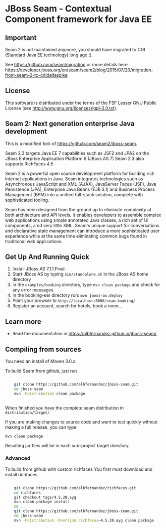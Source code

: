 # JBoss Seam - Contextual Component framework for Java EE

## Important

Seam 2 is not maintained anymore, you should have migrated to CDI (Standard Java EE technology) long ago ;). 

See https://github.com/seam/migration or more details here https://developer.jboss.org/en/seam/seam2/blog/2015/07/20/migration-from-seam-2-to-cdideltaspike


## License

This software is distributed under the terms of the FSF Lesser GNU
Public License (see http://www.gnu.org/licenses/lgpl-3.0.txt). 

## Seam 2: Next generation enterprise Java development

This is a modified fork of https://github.com/seam2/jboss-seam.

Seam 2.3 targets Java EE 7 capabilities such as JSF2 and JPA2 on the JBoss Enterprise Application Platform 6 (JBoss AS 7) 
Seam 2.3 also supports RichFaces 4.5

Seam 2 is a powerful open source development platform for building rich Internet applications in Java. 
Seam integrates technologies such as Asynchronous JavaScript and XML (AJAX), JavaServer Faces (JSF), Java Persistence (JPA),
 Enterprise Java Beans (EJB 3.1) and Business Process Management (BPM) into a unified full-stack solution, complete with sophisticated tooling.

Seam has been designed from the ground up to eliminate complexity at both architecture and API levels. 
It enables developers to assemble complex web applications using simple annotated Java classes, a rich set of UI components, a
nd very little XML. 
Seam's unique support for conversations and declarative state management can introduce a more sophisticated user 
experience while at the same time eliminating common bugs found in traditional web applications. 

## Get Up And Running Quick

1. Install JBoss AS 7.1.1.Final  
2. Start JBoss AS by typing `bin/standalone.sh` in the JBoss AS home directory
3. In the `examples/booking` directory, type `mvn clean package` and check  for any error messages.
4. In the booking-ear directory run:
    `mvn jboss-as:deploy`   
5. Point your browser to `http://localhost:8080/seam-booking/`    
6. Register an account, search for hotels, book a room...

## Learn more

* Read the documentation in https://albfernandez.github.io/jboss-seam/


## Compiling from sources

You need an install of Maven 3.0.x


To build Seam from github, just run 

```bash

	git clone https://github.com/albfernandez/jboss-seam.git
	cd jboss-seam
	mvn -Pdistribution clean package
	
``` 

When finished you have the complete seam distribution in ``distribution/target/``

If you are making changes to source code and want to test quickly without making a full release, you can type

    mvn clean package

Resulting jar files will be in each sub-project target directory.

### Advanced

To build from github with custom richfaces 
You first must download and install richfaces 

```bash

	git clone https://github.com/albfernandez/richfaces.git
	cd richfaces
	git checkout tags/4.5.20.ayg
	mvn clean package install
	cd ..
	git clone https://github.com/albfernandez/jboss-seam.git
	cd jboss-seam
	mvn -Pdistribution -Dversion.richfaces=4.5.20.ayg clean package
	
``` 

